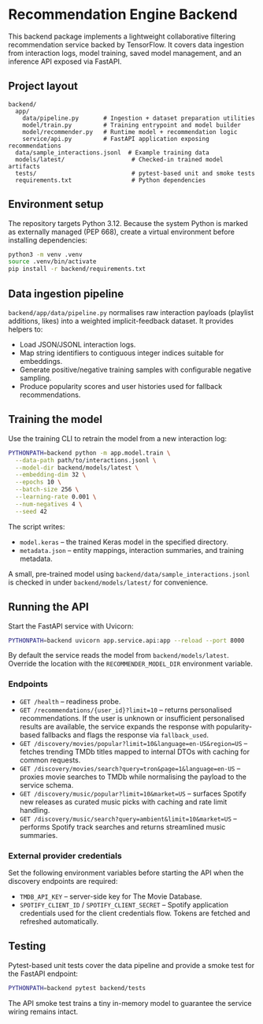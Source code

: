 # Recommendation Engine Backend

This backend package implements a lightweight collaborative filtering recommendation service backed by TensorFlow. It covers data ingestion from interaction logs, model training, saved model management, and an inference API exposed via FastAPI.

## Project layout

```
backend/
  app/
    data/pipeline.py       # Ingestion + dataset preparation utilities
    model/train.py         # Training entrypoint and model builder
    model/recommender.py   # Runtime model + recommendation logic
    service/api.py         # FastAPI application exposing recommendations
  data/sample_interactions.jsonl  # Example training data
  models/latest/                   # Checked-in trained model artifacts
  tests/                           # pytest-based unit and smoke tests
  requirements.txt                 # Python dependencies
```

## Environment setup

The repository targets Python 3.12. Because the system Python is marked as externally managed (PEP 668), create a virtual environment before installing dependencies:

```bash
python3 -m venv .venv
source .venv/bin/activate
pip install -r backend/requirements.txt
```

## Data ingestion pipeline

`backend/app/data/pipeline.py` normalises raw interaction payloads (playlist additions, likes) into a weighted implicit-feedback dataset. It provides helpers to:

- Load JSON/JSONL interaction logs.
- Map string identifiers to contiguous integer indices suitable for embeddings.
- Generate positive/negative training samples with configurable negative sampling.
- Produce popularity scores and user histories used for fallback recommendations.

## Training the model

Use the training CLI to retrain the model from a new interaction log:

```bash
PYTHONPATH=backend python -m app.model.train \
  --data-path path/to/interactions.jsonl \
  --model-dir backend/models/latest \
  --embedding-dim 32 \
  --epochs 10 \
  --batch-size 256 \
  --learning-rate 0.001 \
  --num-negatives 4 \
  --seed 42
```

The script writes:

- `model.keras` – the trained Keras model in the specified directory.
- `metadata.json` – entity mappings, interaction summaries, and training metadata.

A small, pre-trained model using `backend/data/sample_interactions.jsonl` is checked in under `backend/models/latest/` for convenience.

## Running the API

Start the FastAPI service with Uvicorn:

```bash
PYTHONPATH=backend uvicorn app.service.api:app --reload --port 8000
```

By default the service reads the model from `backend/models/latest`. Override the location with the `RECOMMENDER_MODEL_DIR` environment variable.

### Endpoints

- `GET /health` – readiness probe.
- `GET /recommendations/{user_id}?limit=10` – returns personalised recommendations. If the user is unknown or insufficient personalised results are available, the service expands the response with popularity-based fallbacks and flags the response via `fallback_used`.
- `GET /discovery/movies/popular?limit=10&language=en-US&region=US` – fetches trending TMDb titles mapped to internal DTOs with caching for common requests.
- `GET /discovery/movies/search?query=tron&page=1&language=en-US` – proxies movie searches to TMDb while normalising the payload to the service schema.
- `GET /discovery/music/popular?limit=10&market=US` – surfaces Spotify new releases as curated music picks with caching and rate limit handling.
- `GET /discovery/music/search?query=ambient&limit=10&market=US` – performs Spotify track searches and returns streamlined music summaries.

### External provider credentials

Set the following environment variables before starting the API when the discovery endpoints are required:

- `TMDB_API_KEY` – server-side key for The Movie Database.
- `SPOTIFY_CLIENT_ID` / `SPOTIFY_CLIENT_SECRET` – Spotify application credentials used for the client credentials flow. Tokens are fetched and refreshed automatically.

## Testing

Pytest-based unit tests cover the data pipeline and provide a smoke test for the FastAPI endpoint:

```bash
PYTHONPATH=backend pytest backend/tests
```

The API smoke test trains a tiny in-memory model to guarantee the service wiring remains intact.
